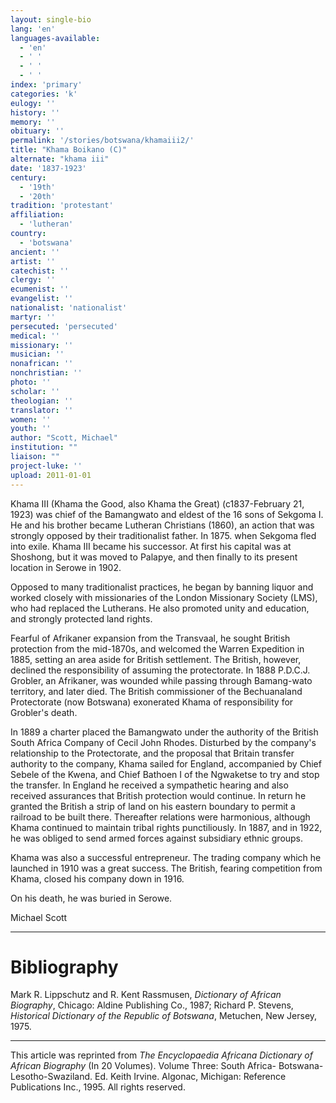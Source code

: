 ```yaml
---
layout: single-bio
lang: 'en'
languages-available:
  - 'en'
  - ' '
  - ' '
  - ' '
index: 'primary'
categories: 'k'
eulogy: ''
history: ''
memory: ''
obituary: ''
permalink: '/stories/botswana/khamaiii2/'
title: "Khama Boikano (C)"
alternate: "khama iii"
date: '1837-1923'
century:
  - '19th'
  - '20th'
tradition: 'protestant'
affiliation:
  - 'lutheran'
country:
  - 'botswana'
ancient: ''
artist: ''
catechist: ''
clergy: ''
ecumenist: ''
evangelist: ''
nationalist: 'nationalist'
martyr: ''
persecuted: 'persecuted'
medical: ''
missionary: ''
musician: ''
nonafrican: ''
nonchristian: ''
photo: ''
scholar: ''
theologian: ''
translator: ''
women: ''
youth: ''
author: "Scott, Michael"
institution: ""
liaison: ""
project-luke: ''
upload: 2011-01-01
---
```




Khama III (Khama the Good, also Khama the Great) (c1837-February 21, 1923) was chief of the Bamangwato and eldest of the 16 sons of Sekgoma I. He and his brother became Lutheran Christians (1860), an action that was strongly opposed by their traditionalist father. In 1875. when Sekgoma fled into exile. Khama III became his successor. At first his capital was at Shoshong, but it was moved to Palapye, and then finally to its present location in Serowe in 1902.

Opposed to many traditionalist practices, he began by banning liquor and worked closely with missionaries of the London Missionary Society (LMS), who had replaced the Lutherans. He also promoted unity and education, and strongly protected land rights.

Fearful of Afrikaner expansion from the Transvaal, he sought British protection from the mid-1870s, and welcomed the Warren Expedition in 1885, setting an area aside for British settlement. The British, however, declined the responsibility of assuming the protectorate. In 1888 P.D.C.J. Grobler, an Afrikaner, was wounded while passing through Bamang-wato territory, and later died. The British commissioner of the Bechuanaland Protectorate (now Botswana) exonerated Khama of responsibility for Grobler's death.

In 1889 a charter placed the Bamangwato under the authority of the British South Africa Company of Cecil John Rhodes. Disturbed by the company's relationship to the Protectorate, and the proposal that Britain transfer authority to the company, Khama sailed for England, accompanied by Chief Sebele of the Kwena, and Chief Bathoen I of the Ngwaketse to try and stop the transfer. In England he received a sympathetic hearing and also received assurances that British protection would continue. In return he granted the British a strip of land on his eastern boundary to permit a railroad to be built there. Thereafter relations were harmonious, although Khama continued to maintain tribal rights punctiliously. In 1887, and in 1922, he was obliged to send armed forces against subsidiary ethnic groups.

Khama was also a successful entrepreneur. The trading company which he launched in 1910 was a great success. The British, fearing competition from Khama, closed his company down in 1916.

On his death, he was buried in Serowe.

Michael Scott

---

# Bibliography

Mark R. Lippschutz and R. Kent Rassmusen, *Dictionary of African Biography*, Chicago: Aldine Publishing Co., 1987; Richard P. Stevens, *Historical Dictionary of the Republic of Botswana*, Metuchen, New Jersey, 1975.

---

This article was reprinted from *The Encyclopaedia Africana Dictionary of African Biography* (In 20 Volumes). Volume Three: South Africa- Botswana-Lesotho-Swaziland. Ed. Keith Irvine. Algonac, Michigan: Reference Publications Inc., 1995.  All rights reserved.
